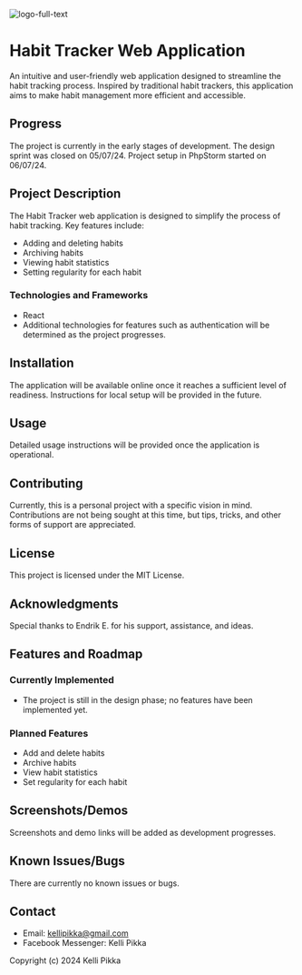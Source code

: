 ![logo-full-text](https://github.com/kellipikka/HabitTracer/assets/148441396/00f80ecb-2385-4586-85c1-ce042a8188f6)

# Habit Tracker Web Application

An intuitive and user-friendly web application designed to streamline the habit tracking process. Inspired by traditional habit trackers, this application aims to make habit management more efficient and accessible.

## Progress
The project is currently in the early stages of development. The design sprint was closed on 05/07/24. Project setup in PhpStorm started on 06/07/24.

## Project Description

The Habit Tracker web application is designed to simplify the process of habit tracking. Key features include:
- Adding and deleting habits
- Archiving habits
- Viewing habit statistics
- Setting regularity for each habit

### Technologies and Frameworks
- React
- Additional technologies for features such as authentication will be determined as the project progresses.

## Installation

The application will be available online once it reaches a sufficient level of readiness. Instructions for local setup will be provided in the future.

## Usage

Detailed usage instructions will be provided once the application is operational.

## Contributing

Currently, this is a personal project with a specific vision in mind. Contributions are not being sought at this time, but tips, tricks, and other forms of support are appreciated.

## License

This project is licensed under the MIT License.

## Acknowledgments

Special thanks to Endrik E. for his support, assistance, and ideas.

## Features and Roadmap

### Currently Implemented
- The project is still in the design phase; no features have been implemented yet.

### Planned Features
- Add and delete habits
- Archive habits
- View habit statistics
- Set regularity for each habit

## Screenshots/Demos

Screenshots and demo links will be added as development progresses.

## Known Issues/Bugs

There are currently no known issues or bugs.

## Contact

- Email: kellipikka@gmail.com
- Facebook Messenger: Kelli Pikka

Copyright (c) 2024 Kelli Pikka
